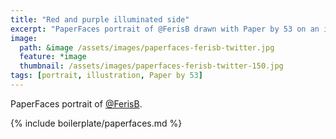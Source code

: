 ```yaml
---
title: "Red and purple illuminated side"
excerpt: "PaperFaces portrait of @FerisB drawn with Paper by 53 on an iPad."
image: 
  path: &image /assets/images/paperfaces-ferisb-twitter.jpg 
  feature: *image
  thumbnail: /assets/images/paperfaces-ferisb-twitter-150.jpg
tags: [portrait, illustration, Paper by 53]
---
```


PaperFaces portrait of [@FerisB](http://twitter.com/FerisB).

{% include boilerplate/paperfaces.md %}
